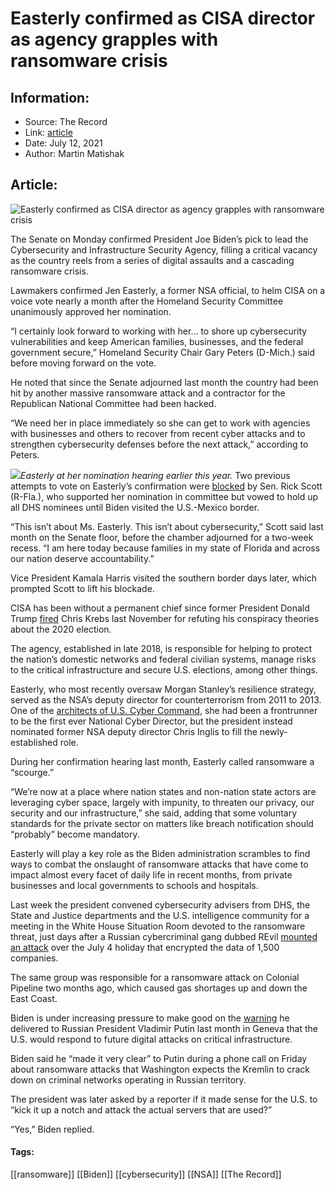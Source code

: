 # Easterly confirmed as CISA director as agency grapples with ransomware crisis
### 

## Information:
+ Source: The Record
+ Link: [article](https://therecord.media/easterly-confirmed-as-cisa-director-as-agency-grapples-with-ransomware-crisis/)
+ Date: July 12, 2021
+ Author: Martin Matishak


## Article:
![Easterly confirmed as CISA director as agency grapples with ransomware crisis](https://therecord.media/wp-content/uploads/2021/07/MOSHED-2021-7-12-16-28-58-e1626121913843.jpg)

The Senate on Monday confirmed President Joe Biden’s pick to lead the Cybersecurity and Infrastructure Security Agency, filling a critical vacancy as the country reels from a series of digital assaults and a cascading ransomware crisis.


Lawmakers confirmed Jen Easterly, a former NSA official, to helm CISA on a voice vote nearly a month after the Homeland Security Committee unanimously approved her nomination. 


“I certainly look forward to working with her… to shore up cybersecurity vulnerabilities and keep American families, businesses, and the federal government secure,” Homeland Security Chair Gary Peters (D-Mich.) said before moving forward on the vote.


He noted that since the Senate adjourned last month the country had been hit by another massive ransomware attack and a contractor for the Republican National Committee had been hacked.


“We need her in place immediately so she can get to work with agencies with businesses and others to recover from recent cyber attacks and to strengthen cybersecurity defenses before the next attack,” according to Peters.


![](https://www-therecord.recfut.com/wp-content/uploads/2021/07/Screen-Shot-2021-07-12-at-4.25.26-PM-1024x555.png)*Easterly at her nomination hearing earlier this year.*
Two previous attempts to vote on Easterly’s confirmation were [blocked](https://thehill.com/policy/cybersecurity/559936-rick-scott-blocks-senate-vote-on-top-cyber-nominee-until-harris-visits) by Sen. Rick Scott (R-Fla.), who supported her nomination in committee but vowed to hold up all DHS nominees until Biden visited the U.S.-Mexico border. 


“This isn’t about Ms. Easterly. This isn’t about cybersecurity,” Scott said last month on the Senate floor, before the chamber adjourned for a two-week recess. “I am here today because families in my state of Florida and across our nation deserve accountability.”


Vice President Kamala Harris visited the southern border days later, which prompted Scott to lift his blockade.


CISA has been without a permanent chief since former President Donald Trump [fired](https://www.cnn.com/2020/11/17/politics/chris-krebs-fired-by-trump/index.html) Chris Krebs last November for refuting his conspiracy theories about the 2020 election. 


The agency, established in late 2018, is responsible for helping to protect the nation’s domestic networks and federal civilian systems, manage risks to the critical infrastructure and secure U.S. elections, among other things.


Easterly, who most recently oversaw Morgan Stanley’s resilience strategy, served as the NSA’s deputy director for counterterrorism from 2011 to 2013. One of the [architects of U.S. Cyber Command](https://www.politico.com/story/2018/11/29/a-decade-after-russia-hacked-the-pentagon-trump-unshackles-cyber-command-961103), she had been a frontrunner to be the first ever National Cyber Director, but the president instead nominated former NSA deputy director Chris Inglis to fill the newly-established role.


During her confirmation hearing last month, Easterly called ransomware a “scourge.”


“We’re now at a place where nation states and non-nation state actors are leveraging cyber space, largely with impunity, to threaten our privacy, our security and our infrastructure,” she said, adding that some voluntary standards for the private sector on matters like breach notification should “probably” become mandatory.


Easterly will play a key role as the Biden administration scrambles to find ways to combat the onslaught of ransomware attacks that have come to impact almost every facet of daily life in recent months, from private businesses and local governments to schools and hospitals.





Last week the president convened cybersecurity advisers from DHS, the State and Justice departments and the U.S. intelligence community for a meeting in the White House Situation Room devoted to the ransomware threat, just days after a Russian cybercriminal gang dubbed REvil [mounted an attack](https://therecord.media/revil-ransomware-executes-supply-chain-attack-via-malicious-kaseya-update/) over the July 4 holiday that encrypted the data of 1,500 companies. 


The same group was responsible for a ransomware attack on Colonial Pipeline two months ago, which caused gas shortages up and down the East Coast.


Biden is under increasing pressure to make good on the [warning](https://www.politico.com/news/2021/06/16/biden-putin-russia-cyberattacks-494888) he delivered to Russian President Vladimir Putin last month in Geneva that the U.S. would respond to future digital attacks on critical infrastructure.


Biden said he “made it very clear” to Putin during a phone call on Friday about ransomware attacks that Washington expects the Kremlin to crack down on criminal networks operating in Russian territory.


The president was later asked by a reporter if it made sense for the U.S. to “kick it up a notch and attack the actual servers that are used?” 


“Yes,” Biden replied.





#### Tags:
[[ransomware]] [[Biden]] [[cybersecurity]] [[NSA]] [[The Record]]
